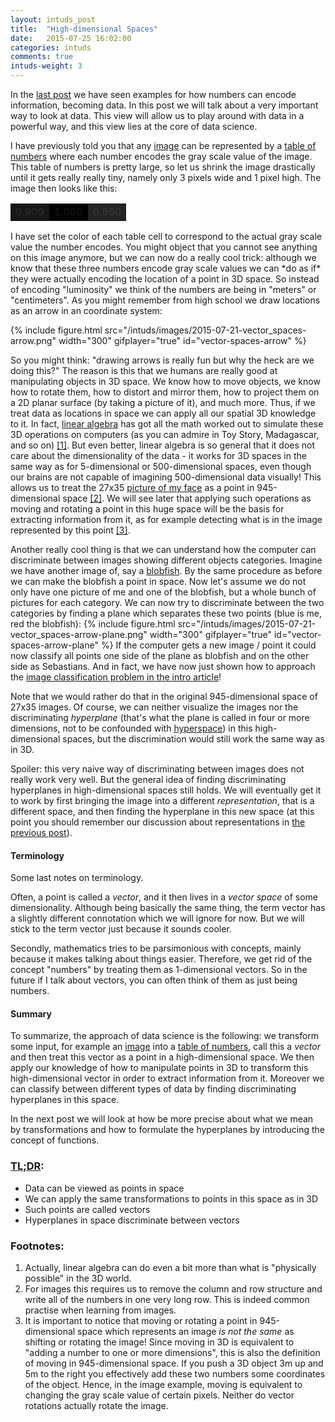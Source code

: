 ```yaml
---
layout: intuds_post
title:  "High-dimensional Spaces"
date:   2015-07-25 16:02:00
categories: intuds
comments: true
intuds-weight: 3
---
```


In the [last post](/intuds/2015/07/19/data-numbers-representations.html) we have seen examples for how numbers can encode information, becoming data. In this post we will talk about a very important way to look at data. This view will allow us to play around with data in a powerful way, and this view lies at the core of data science.

I have previously told you that any [image](/intuds/images/2015-07-19-data-numbers-representations_picture.png) can be represented by a [table of numbers](/intuds/images/2015-07-19-data-numbers-representations_numbers.png) where each number encodes the gray scale value of the image. This table of numbers is pretty large, so let us shrink the image drastically until it gets really really tiny, namely only 3 pixels wide and 1 pixel high. The image then looks like this:
<table class="data-table">
<tr>
<td style="background-color: #000; opacity: 0.909; width: 30px">0.909</td>
<td style="background-color: #000; opacity: 1.0; width: 30px">1.000</td>
<td style="background-color: #000; opacity: 0.860; width: 30px">0.860</td>
</tr>
</table>
I have set the color of each table cell to correspond to the actual gray scale value the number encodes. You might object that you cannot see anything on this image anymore, but we can now do a really cool trick: although we know that these three numbers encode gray scale values we can *do as if* they were actually encoding the location of a point in 3D space. So instead of encoding "luminosity" we think of the numbers are being in "meters" or "centimeters". As you might remember from high school we draw locations as an arrow in an coordinate system:

{% include figure.html src="/intuds/images/2015-07-21-vector_spaces-arrow.png" width="300" gifplayer="true" id="vector-spaces-arrow" %}

So you might think: "drawing arrows is really fun but why the heck are we doing this?" The reason is this that we humans are really good at manipulating objects in 3D space. We know how to move objects, we know how to rotate them, how to distort and mirror them, how to project them on a 2D planar surface (by taking a picture of it), and much more. Thus, if we treat data as locations in space we can apply all our spatial 3D knowledge to it. 
In fact, [linear algebra](https://en.wikipedia.org/wiki/Linear_algebra) has got all the math worked out to simulate these 3D operations on computers (as you can admire in Toy Story, Madagascar, and so on) [[1]](#[1]). But even better, linear algebra is so general that it does not care about the dimensionality of the data - it works for 3D spaces in the same way as for 5-dimensional or 500-dimensional spaces, even though our brains are not capable of imagining 500-dimensional data visually! This allows us to treat the 27x35 [picture of my face](/intuds/images/2015-07-19-data-numbers-representations_picture.png) as a point in 945-dimensional space [[2]](#[2]). We will see later that applying such operations as moving and rotating a point in this huge space will be the basis for extracting information from it, as for example detecting what is in the image represented by this point [[3]](#[3]).

Another really cool thing is that we can understand how the computer can discriminate between images showing different objects categories. Imagine we have another image of, say a [blobfish](http://conservationmagazine.org/wordpress/wp-content/uploads/2013/11/blobfish.jpg). By the same procedure as before we can make the blobfish a point in space. Now let's assume we do not only have one picture of me and one of the blobfish, but a whole bunch of pictures for each category. We can now try to discriminate between the two categories by finding a plane which separates these two points (blue is me, red the blobfish):
{% include figure.html src="/intuds/images/2015-07-21-vector_spaces-arrow-plane.png" width="300" gifplayer="true" id="vector-spaces-arrow-plane" %}
If the computer gets a new image / point it could now classify all points one side of the plane as blobfish and on the other side as Sebastians. And in fact, we have now just shown how to approach the [image classification problem in the intro article](/intuds/2015/07/26/datascience-showoff.html)!

Note that we would rather do that in the original 945-dimensional space of 27x35 images. Of course, we can neither visualize the images nor the discriminating *hyperplane* (that's what the plane is called in four or more dimensions, not to be confounded with [hyperspace](http://starwars.wikia.com/wiki/Hyperspace)) in this high-dimensional spaces, but the discrimination would still work the same way as in 3D. 

Spoiler: this very naive way of discriminating between images does not really work very well. But the general idea of finding discriminating hyperplanes in high-dimensional spaces still holds. We will eventually get it to work by first bringing the image into a different *representation*, that is a different space, and then finding the hyperplane in this new space (at this point you should remember our discussion about representations in [the previous post](/intuds/2015/07/19/data-numbers-representations.html)).

#### Terminology

Some last notes on terminology.

Often, a point is called a *vector*, and it then lives in a  *vector space* of some dimensionality. Although being basically the same thing, the term vector has a slightly different connotation which we will ignore for now. But we will stick to the term vector just because it sounds cooler.

Secondly, mathematics tries to be parsimonious with concepts, mainly because it makes talking about things easier. Therefore, we get rid of the concept "numbers" by treating them as 1-dimensional vectors. So in the future if I talk about vectors, you can often think of them as just being numbers. 

#### Summary

To summarize, the approach of data science is the following: we transform some input, for example an [image](/intuds/images/2015-07-19-data-numbers-representations_picture.png) into a [table of numbers](/intuds/images/2015-07-19-data-numbers-representations_numbers.png), call this a *vector* and then treat this vector as a point in a high-dimensional space. We then apply our knowledge of how to manipulate points in 3D to transform this high-dimensional vector in order to extract information from it. Moreover we can classify between different types of data by finding discriminating hyperplanes in this space.

In the next post we will look at how be more precise about what we mean by transformations and how to formulate the hyperplanes by introducing the concept of functions.

### [TL;DR](http://de.urbandictionary.com/define.php?term=tl%3Bdr):
- Data can be viewed as points in space
- We can apply the same transformations to points in this space as in 3D
- Such points are called vectors
- Hyperplanes in space discriminate between vectors

### <a name="further"></a>Footnotes:
1. <a name="[1]"></a>Actually, linear algebra can do even a bit more than what is "physically possible" in the 3D world. 
2. <a name="[2]"></a>For images this requires us to remove the column and row structure and write all of the numbers in one very long row. This is indeed common practise when learning from images.
3. <a name="[3]"></a>It is important to notice that moving or rotating a point in 945-dimensional space which represents an image *is not the same* as shifting or rotating the image! Since moving in 3D is equivalent to "adding a number to one or more dimensions", this is also the definition of moving in 945-dimensional space. If you push a 3D object 3m up and 5m to the right you effectively add these two numbers some coordinates of the object. Hence, in the image example, moving is equivalent to changing the gray scale value of certain pixels. Neither do vector rotations actually rotate the image. 
<!--  Rotations look even weirder: -->
<!-- TODO rotated image -->
